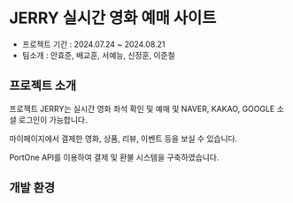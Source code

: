 # JERRY 실시간 영화 예매 사이트
- 프로젝트 기간 : 2024.07.24 ~ 2024.08.21
- 팀소개 : 안효준, 배교훈, 서예능, 신정훈, 이준철


## 프로젝트 소개
프로젝트 JERRY는 실시간 영화 좌석 확인 및 예매 및 NAVER, KAKAO, GOOGLE 소셜 로그인이 가능합니다.

마이페이지에서 결제한 영화, 상품, 리뷰, 이벤트 등을 보실 수 있습니다.

PortOne API를 이용하여 결제 및 환불 시스템을 구축하였습니다.


## 개발 환경
